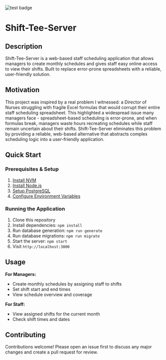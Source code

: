![test badge](https://github.com/geolunalg/simple-scheduler/actions/workflows/ci.yml/badge.svg)

# Shift-Tee-Server

## Description
Shift-Tee-Server is a web-based staff scheduling application that allows managers to create monthly schedules and gives staff easy online access to view their shifts. Built to replace error-prone spreadsheets with a reliable, user-friendly solution.

## Motivation
This project was inspired by a real problem I witnessed: a Director of Nurses struggling with fragile Excel formulas that would corrupt their entire staff scheduling spreadsheet. This highlighted a widespread issue many managers face - spreadsheet-based scheduling is error-prone, and when formulas break, managers waste hours recreating schedules while staff remain uncertain about their shifts. Shift-Tee-Server eliminates this problem by providing a reliable, web-based alternative that abstracts complex scheduling logic into a user-friendly application.


## Quick Start
### Prerequisites & Setup
1. [Install NVM](docs/install-nvm.md)
2. [Install Node.js](docs/install-node-version.md) 
3. [Setup PostgreSQL](docs/setup-postgres.md)
4. [Configure Environment Variables](docs/environment-setup.md)

### Running the Application
1. Clone this repository
2. Install dependencies: `npm install`
3. Run database generation: `npm run generate`
4. Run database migrations: `npm run migrate`
5. Start the server: `npm start`
6. Visit `http://localhost:3000`

## Usage

**For Managers:**
- Create monthly schedules by assigning staff to shifts
- Set shift start and end times
- View schedule overview and coverage

**For Staff:**
- View assigned shifts for the current month
- Check shift times and dates
<!-- - [Future: Request time off] -->

## Contributing
Contributions welcome! Please open an issue first to discuss any major changes and create a pull request for review.